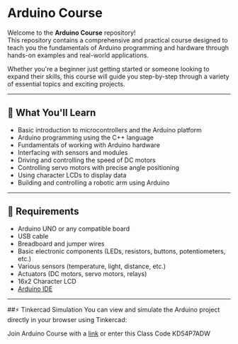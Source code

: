 # Arduino Course

Welcome to the **Arduino Course** repository!  
This repository contains a comprehensive and practical course designed to teach you the fundamentals of Arduino programming and hardware through hands-on examples and real-world applications.

Whether you're a beginner just getting started or someone looking to expand their skills, this course will guide you step-by-step through a variety of essential topics and exciting projects.

---

## 🎯 What You'll Learn

- Basic introduction to microcontrollers and the Arduino platform  
- Arduino programming using the C++ language  
- Fundamentals of working with Arduino hardware  
- Interfacing with sensors and modules  
- Driving and controlling the speed of DC motors  
- Controlling servo motors with precise angle positioning  
- Using character LCDs to display data  
- Building and controlling a robotic arm using Arduino  

---

## 🧰 Requirements

- Arduino UNO or any compatible board  
- USB cable  
- Breadboard and jumper wires  
- Basic electronic components (LEDs, resistors, buttons, potentiometers, etc.)  
- Various sensors (temperature, light, distance, etc.)  
- Actuators (DC motors, servo motors, relays)  
- 16x2 Character LCD  
- [Arduino IDE](https://www.arduino.cc/en/software)

---

##⚡ Tinkercad Simulation
You can view and simulate the Arduino project directly in your browser using Tinkercad:

Join Arduino Course with a [link](https://www.tinkercad.com/joinclass/KD54P7ADW) or enter this Class Code KD54P7ADW



